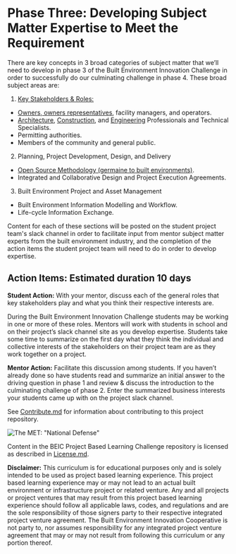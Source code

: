 # Phase Three: Developing Subject Matter Expertise to Meet the Requirement

There are key concepts in 3 broad categories of subject matter that we’ll need to develop in phase 3 of the Built Environment Innovation Challenge in order to successfully do our culminating challenge in phase 4.  These broad subject areas are:

1. [Key Stakeholders & Roles:](https://github.com/BEICBIM/BEICPBLChallenge/blob/master/Phase3/Stakeholders_Roles/TOC.md)
  * [Owners, owners representatives](https://github.com/BEICBIM/BEICPBLChallenge/blob/master/Phase3/Stakeholders_Roles/Owner.md), facility managers, and operators.
  * [Architecture](https://en.wikipedia.org/wiki/Architect), [Construction](https://en.wikipedia.org/wiki/Construction_management), and [Engineering](https://en.wikipedia.org/wiki/Construction_engineering) Professionals and Technical Specialists.
  * Permitting authorities.
  * Members of the community and general public.
2. Planning, Project Development, Design, and Delivery
  * [Open Source Methodology (germaine to built environments)](https://opensource.com/life/16/5/6-open-source-architecture-projects).
  * Integrated and Collaborative Design and Project Execution Agreements.
3. Built Environment Project and Asset Management 
  * Built Environment Information Modelling and Workflow.
  * Life-cycle Information Exchange.

Content for each of these sections will be posted on the student project team's slack channel in order to facilitate input from mentor subject matter experts from the built environment industry, and the completion of the action items the student project team will need to do in order to develop expertise.

## Action Items: Estimated duration 10 days

**Student Action:** With your mentor, discuss each of the general roles that key stakeholders play and what you think their respective interests are. 

During the Built Environment Innovation Challenge students may be working in one or more of these roles.  Mentors will work with students in school and on their project’s slack channel site as you develop expertise.  Students take some time to summarize on the first day what they think the individual and collective interests of the stakeholders on their project team are as they work together on a project. 

**Mentor Action:** Facilitate this discussion among students.  If you haven’t already done so have students read and summarize an initial answer to the driving question in phase 1 and review & discuss the introduction to the culminating challenge of phase 2.   Enter the summarized business interests your students came up with on the project slack channel.  

See [Contribute.md](https://github.com/BEICBIM/BEICPBLChallenge/blob/master/Contribute.md) for information about contributing to this project repository.

![The MET: "National Defense"](http://images.metmuseum.org/CRDImages/ma/original/sf43.46.18.jpg)

Content in the BEIC Project Based Learning Challenge repository is licensed as described in [License.md](https://github.com/BEICBIM/BEICPBLChallenge/blob/master/License.md).

**Disclaimer:** This curriculum is for educational purposes only and is solely intended to be used as project based learning experience.  This project based learning experience may or may not lead to an actual built environment or infrastructure project or related venture.  Any and all projects or project ventures that may result from this project based learning experience should follow all applicable laws, codes, and regulations and are the sole responsibility of those signers party to their respective integrated project venture agreement.  The Built Environment Innovation Cooperative is not party to, nor assumes responsibility for any integrated project venture agreement that may or may not result from following this curriculum or any portion thereof.
